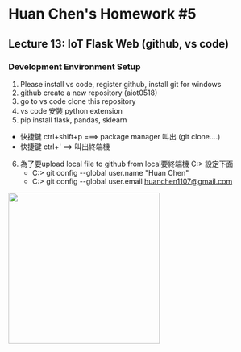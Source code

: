 # Huan Chen's Homework #5

## Lecture 13: IoT Flask Web (github, vs code)
### Development Environment Setup
1. Please install vs code, register github, install git for windows
2. github create a new repository (aiot0518)
3. go to vs code clone this repository  
4. vs code 安裝 python extension 
5. pip install flask, pandas, sklearn 
  * 快捷鍵 ctrl+shift+p ===> package manager 叫出 (git clone....)
  * 快捷鍵 ctrl+' ==> 叫出終端機 
6. 為了要upload local file to github from local要終端機 C:> 設定下面
   * C:> git config --global user.name "Huan Chen"
   * C:> git config --global user.email huanchen1107@gmail.com
 <img src="./step.jpg" height=300 />  



